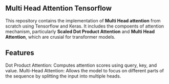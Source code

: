 ## Multi Head Attention Tensorflow

This repository contains the implementation of **Multi Head attention** from scratch using Tensorflow and Keras.
It includes the compoents of attention mechanism, particularly **Scaled Dot Product Attention** and **Multi Head Attention**, which are crusial for transformer models.

## Features
Dot Product Attention: Computes attention scores using query, key, and value.
Multi-Head Attention: Allows the model to focus on different parts of the sequence by splitting the input into multiple heads.


